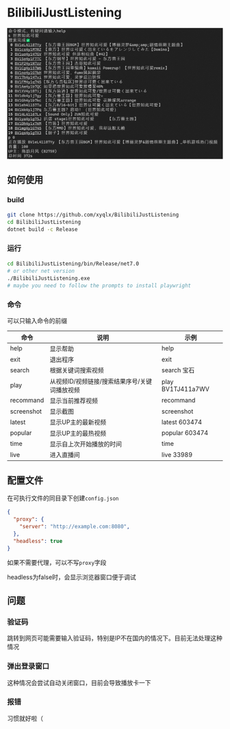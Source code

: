 # BilibiliJustListening

![](./images/screenshot1.png)

## 如何使用

### build

```bash
git clone https://github.com/xyqlx/BilibiliJustListening
cd BilibiliJustListening
dotnet build -c Release
```

### 运行

```bash
cd BilibiliJustListening/bin/Release/net7.0
# or other net version
./BilibiliJustListening.exe
# maybe you need to follow the prompts to install playwright
```

### 命令

可以只输入命令的前缀

| 命令 | 说明 | 示例 |
| --- | --- | --- |
| help | 显示帮助 | help |
| exit | 退出程序 | exit |
| search | 根据关键词搜索视频 | search 宝石 |
| play | 从视频ID/视频链接/搜索结果序号/关键词播放视频 | play BV1TJ411a7WV |
| recommand | 显示当前推荐视频 | recommand |
| screenshot | 显示截图 | screenshot |
| latest | 显示UP主的最新视频 | latest 603474  |
| popular | 显示UP主的最热视频 | popular 603474 |
| time | 显示自上次开始播放的时间 | time |
| live | 进入直播间 | live 33989 |

## 配置文件

在可执行文件的同目录下创建`config.json`

```json
{
  "proxy": {
    "server": "http://example.com:8080",
  },
  "headless": true
}
```

如果不需要代理，可以不写`proxy`字段

headless为false时，会显示浏览器窗口便于调试

## 问题

### 验证码

跳转到网页可能需要输入验证码，特别是IP不在国内的情况下。目前无法处理这种情况

### 弹出登录窗口

这种情况会尝试自动关闭窗口，目前会导致播放卡一下

### 报错

习惯就好啦（
